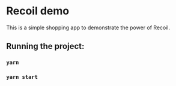 # Recoil demo

This is a simple shopping app to demonstrate the power of Recoil.

## Running the project:

### `yarn`
### `yarn start`
